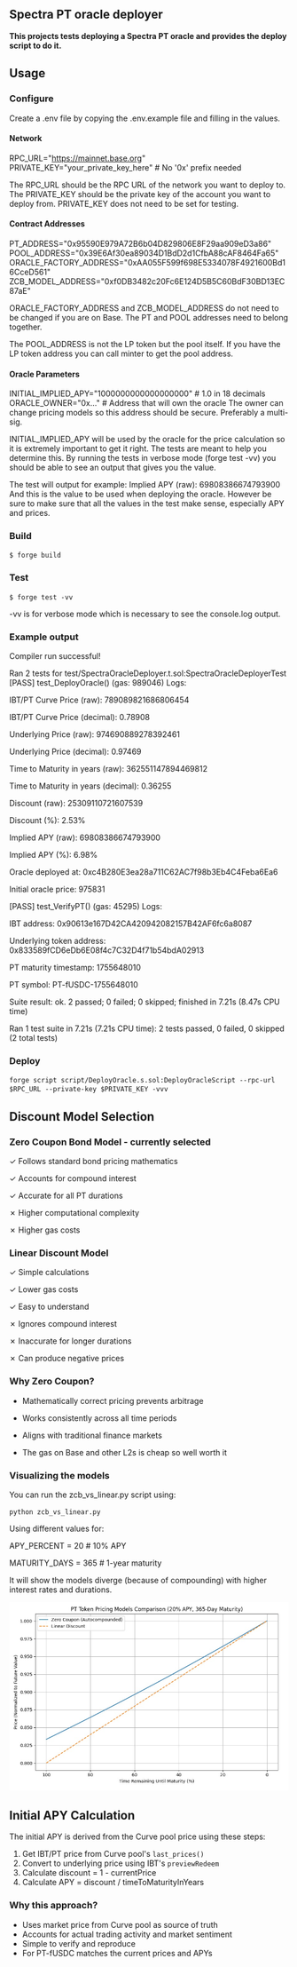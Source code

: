 ## Spectra PT oracle deployer

**This projects tests deploying a Spectra PT oracle and provides the deploy script to do it.**

## Usage

### Configure

Create a .env file by copying the .env.example file and filling in the values.

#### Network
RPC_URL="https://mainnet.base.org"
PRIVATE_KEY="your_private_key_here" # No '0x' prefix needed

The RPC_URL should be the RPC URL of the network you want to deploy to. The PRIVATE_KEY should be the private key of the account you want to deploy from.
PRIVATE_KEY does not need to be set for testing.

#### Contract Addresses
PT_ADDRESS="0x95590E979A72B6b04D829806E8F29aa909eD3a86"
POOL_ADDRESS="0x39E6Af30ea89034D1BdD2d1CfbA88cAF8464Fa65"
ORACLE_FACTORY_ADDRESS="0xAA055F599f698E5334078F4921600Bd16CceD561"
ZCB_MODEL_ADDRESS="0xf0DB3482c20Fc6E124D5B5C60BdF30BD13EC87aE"

ORACLE_FACTORY_ADDRESS and ZCB_MODEL_ADDRESS do not need to be changed if you are on Base.
The PT and POOL addresses need to belong together.

The POOL_ADDRESS is not the LP token but the pool itself. If you have the LP token address you can call minter to get the pool address.

#### Oracle Parameters
INITIAL_IMPLIED_APY="1000000000000000000" # 1.0 in 18 decimals
ORACLE_OWNER="0x..." # Address that will own the oracle
The owner can change pricing models so this address should be secure. Preferably a multi-sig.

INITIAL_IMPLIED_APY will be used by the oracle for the price calculation so it is extremely important to get it right.
The tests are meant to help you determine this.
By running the tests in verbose mode (forge test -vv) you should be able to see an output that gives you the value.

The test will output for example: Implied APY (raw): 69808386674793900
And this is the value to be used when deploying the oracle.
However be sure to make sure that all the values in the test make sense, especially APY and prices.

### Build

```shell
$ forge build
```

### Test

```shell
$ forge test -vv
```
-vv is for verbose mode which is necessary to see the console.log output.

### Example output
Compiler run successful!

Ran 2 tests for test/SpectraOracleDeployer.t.sol:SpectraOracleDeployerTest
[PASS] test_DeployOracle() (gas: 989046)
Logs:

  IBT/PT Curve Price (raw): 789089821686806454
  
  IBT/PT Curve Price (decimal): 0.78908
  
  Underlying Price (raw): 974690889278392461
  
  Underlying Price (decimal): 0.97469
  
  Time to Maturity in years (raw): 362551147894469812
  
  Time to Maturity in years (decimal): 0.36255
  
  Discount (raw): 25309110721607539
  
  Discount (%): 2.53%
  
  Implied APY (raw): 69808386674793900
  
  Implied APY (%): 6.98%
  
  Oracle deployed at: 0xc4B280E3ea28a711C62AC7f98b3Eb4C4Feba6Ea6
  
  Initial oracle price: 975831

[PASS] test_VerifyPT() (gas: 45295)
Logs:

  IBT address: 0x90613e167D42CA420942082157B42AF6fc6a8087
  
  Underlying token address: 0x833589fCD6eDb6E08f4c7C32D4f71b54bdA02913
  
  PT maturity timestamp: 1755648010
  
  PT symbol: PT-fUSDC-1755648010

Suite result: ok. 2 passed; 0 failed; 0 skipped; finished in 7.21s (8.47s CPU time)

Ran 1 test suite in 7.21s (7.21s CPU time): 2 tests passed, 0 failed, 0 skipped (2 total tests)

### Deploy

```shell
forge script script/DeployOracle.s.sol:DeployOracleScript --rpc-url $RPC_URL --private-key $PRIVATE_KEY -vvv
```

## Discount Model Selection

### Zero Coupon Bond Model - currently selected

✓ Follows standard bond pricing mathematics

✓ Accounts for compound interest

✓ Accurate for all PT durations

✗ Higher computational complexity

✗ Higher gas costs

### Linear Discount Model

✓ Simple calculations

✓ Lower gas costs

✓ Easy to understand

✗ Ignores compound interest

✗ Inaccurate for longer durations

✗ Can produce negative prices

### Why Zero Coupon?

- Mathematically correct pricing prevents arbitrage
  
- Works consistently across all time periods
  
- Aligns with traditional finance markets

- The gas on Base and other L2s is cheap so well worth it

### Visualizing the models
You can run the zcb_vs_linear.py script using:
```shell
python zcb_vs_linear.py
```
Using different values for:

APY_PERCENT = 20  # 10% APY

MATURITY_DAYS = 365  # 1-year maturity

It will show the models diverge (because of compounding) with higher interest rates and durations.

![Example](images/PT_Token_Pricing_Comparison.jpg)

## Initial APY Calculation

The initial APY is derived from the Curve pool price using these steps:

1. Get IBT/PT price from Curve pool's `last_prices()`
2. Convert to underlying price using IBT's `previewRedeem`
3. Calculate discount = 1 - currentPrice
4. Calculate APY = discount / timeToMaturityInYears

### Why this approach?
- Uses market price from Curve pool as source of truth
- Accounts for actual trading activity and market sentiment
- Simple to verify and reproduce
- For PT-fUSDC matches the current prices and APYs

